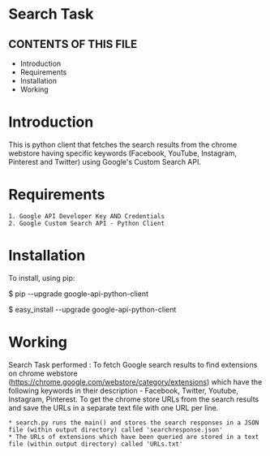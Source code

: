 Search Task	
===========

CONTENTS OF THIS FILE
---------------------
   
 * Introduction
 * Requirements
 * Installation
 * Working

Introduction
============

This is python client that fetches the search results from the chrome webstore having specific keywords (Facebook, YouTube, Instagram, Pinterest and Twitter) using Google's Custom Search API.

Requirements
============
	1. Google API Developer Key AND Credentials
	2. Google Custom Search API - Python Client 
	
Installation
============

To install, using pip:

   $ pip --upgrade google-api-python-client

   $ easy_install --upgrade google-api-python-client

Working
=======

Search Task performed : 
	To fetch Google search results to find extensions on
 	chrome webstore (https://chrome.google.com/webstore/category/extensions)
 	which have the following keywords in their description - 
 	Facebook, Twitter, Youtube, Instagram, Pinterest.
	To get the chrome store URLs from
	the search results and save the URLs in a 
 	separate text file with one URL per line. 

	* search.py runs the main() and stores the search responses in a JSON file (within output directory) called 'searchresponse.json'
	* The URLs of extensions which have been queried are stored in a text file (within output directory) called 'URLs.txt'